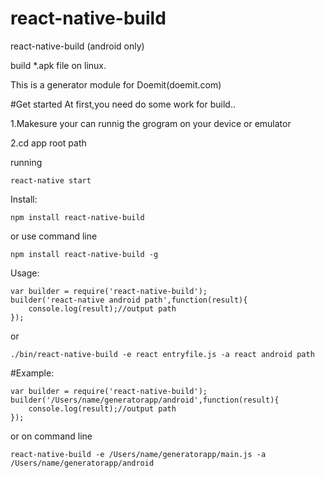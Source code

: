 # react-native-build
react-native-build (android only)

build *.apk file on linux.

This is a generator module for Doemit(doemit.com)

#Get started
At first,you need do some work for build..

1.Makesure your can runnig the grogram on your device or emulator

2.cd app root path

running 

    react-native start


Install:

    npm install react-native-build
    
or use command line

    npm install react-native-build -g


    
Usage:

    var builder = require('react-native-build');
    builder('react-native android path',function(result){
        console.log(result);//output path
    });
    
or
    
    ./bin/react-native-build -e react entryfile.js -a react android path
    
    
#Example:

    var builder = require('react-native-build');
    builder('/Users/name/generatorapp/android',function(result){
        console.log(result);//output path
    });
    
or on command line
    
    react-native-build -e /Users/name/generatorapp/main.js -a /Users/name/generatorapp/android